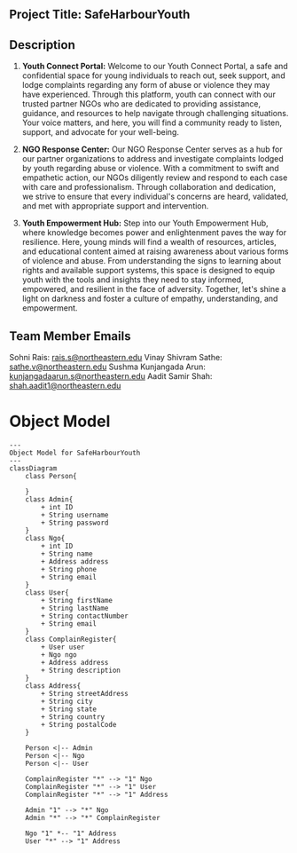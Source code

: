 ## Project Title: **SafeHarbourYouth**

## Description

1. **Youth Connect Portal:**
   Welcome to our Youth Connect Portal, a safe and confidential space for young individuals to reach out, seek support, and lodge complaints regarding any form of abuse or violence they may have experienced. Through this platform, youth can connect with our trusted partner NGOs who are dedicated to providing assistance, guidance, and resources to help navigate through challenging situations. Your voice matters, and here, you will find a community ready to listen, support, and advocate for your well-being.

2. **NGO Response Center:**
   Our NGO Response Center serves as a hub for our partner organizations to address and investigate complaints lodged by youth regarding abuse or violence. With a commitment to swift and empathetic action, our NGOs diligently review and respond to each case with care and professionalism. Through collaboration and dedication, we strive to ensure that every individual's concerns are heard, validated, and met with appropriate support and intervention.

3. **Youth Empowerment Hub:**
   Step into our Youth Empowerment Hub, where knowledge becomes power and enlightenment paves the way for resilience. Here, young minds will find a wealth of resources, articles, and educational content aimed at raising awareness about various forms of violence and abuse. From understanding the signs to learning about rights and available support systems, this space is designed to equip youth with the tools and insights they need to stay informed, empowered, and resilient in the face of adversity. Together, let's shine a light on darkness and foster a culture of empathy, understanding, and empowerment.

## Team Member Emails

Sohni Rais: <rais.s@northeastern.edu>
Vinay Shivram Sathe: <sathe.v@northeastern.edu>
Sushma Kunjangada Arun: <kunjangadaarun.s@northeastern.edu>
Aadit Samir Shah: <shah.aadit1@northeastern.edu>

# Object Model

```mermaid
---
Object Model for SafeHarbourYouth
---
classDiagram
    class Person{

    }
    class Admin{
        + int ID
        + String username
        + String password
    }
    class Ngo{
        + int ID
        + String name
        + Address address
        + String phone
        + String email
    }
    class User{
        + String firstName
        + String lastName
        + String contactNumber
        + String email
    }
    class ComplainRegister{
        + User user
        + Ngo ngo
        + Address address
        + String description
    }
    class Address{
        + String streetAddress
        + String city
        + String state
        + String country
        + String postalCode
    }

    Person <|-- Admin
    Person <|-- Ngo
    Person <|-- User

    ComplainRegister "*" --> "1" Ngo
    ComplainRegister "*" --> "1" User
    ComplainRegister "*" --> "1" Address

    Admin "1" --> "*" Ngo
    Admin "*" --> "*" ComplainRegister

    Ngo "1" *-- "1" Address
    User "*" --> "1" Address


```
